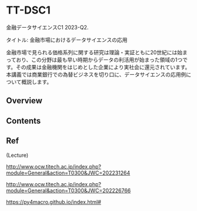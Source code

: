 # TT-DSC1

金融データサイエンスC1 2023-Q2.

タイトル: 金融市場におけるデータサイエンスの応用

金融市場で見られる価格系列に関する研究は理論・実証ともに20世紀には始まっており、この分野は最も早い時期からデータの利活用が始まった領域の1つです。その成果は金融機関をはじめとした企業により実社会に還元されています。本講義では商業銀行での為替ビジネスを切り口に、データサイエンスの応用例について概説します。

## Overview


## Contents


## Ref

(Lecture)

http://www.ocw.titech.ac.jp/index.php?module=General&action=T0300&JWC=202231264

http://www.ocw.titech.ac.jp/index.php?module=General&action=T0300&JWC=202226766

https://py4macro.github.io/index.html#
